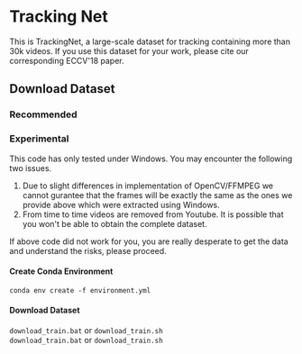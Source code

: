 # Tracking Net

This is TrackingNet, a large-scale dataset for tracking containing more than 30k videos.
If you use this dataset for your work, please cite our corresponding ECCV'18 paper. 

## Download Dataset
### Recommended 


### Experimental
This code has only tested under Windows. You may encounter the following two issues. 
1. Due to slight differences in implementation of OpenCV/FFMPEG we cannot gurantee that the frames will be exactly the same as the ones we provide above which were extracted using Windows.
2. From time to time videos are removed from Youtube. It is possible that you won't be able to obtain the complete dataset.

If above code did not work for you, you are really desperate to get the data and understand the risks, please proceed. 

#### Create Conda Environment
`conda env create -f environment.yml`

#### Download Dataset
`download_train.bat` or `download_train.sh`  
`download_train.bat` or `download_train.sh`